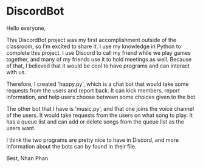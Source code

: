 # DiscordBot
Hello everyone,

This DiscordBot project was my first accomplishment outside of the classroom, so I'm excited to share it.
I use my knowledge in Python to complete this project. I use Discord to call my friend while we play games
together, and many of my friends use it to hold meetings as well. Because of that, I believed that it would
be cool to have programs and can interact with us. 

Therefore, I created 'happy.py', which is a chat bot that would take some requests from the users and report 
back. It can kick members, report information, and help users choose between some choices given to the bot. 

The other bot that I have is 'music.py', and that one joins the voice channel of the users. It would take 
requests from the users on what song to play. It has a queue list and can add or delete songs from the queue
list as the users want. 

I think the two programs are pretty nice to have in Discord, and more information about the bots can by found
in their file.

Best,
Nhan Phan
